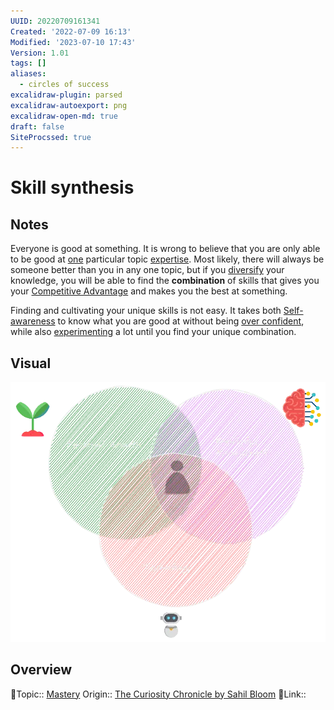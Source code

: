 ```yaml
---
UUID: 20220709161341
Created: '2022-07-09 16:13'
Modified: '2023-07-10 17:43'
Version: 1.01
tags: []
aliases:
  - circles of success
excalidraw-plugin: parsed
excalidraw-autoexport: png
excalidraw-open-md: true
draft: false
SiteProcssed: true
---
```


# Skill synthesis

## Notes

Everyone is good at something. It is wrong to believe that you are only able to be good at [one](/notes/one-dimensional-being.md) particular topic [expertise](/notes/mastery.md). Most likely, there will always be someone better than you in any one topic, but if you [diversify](/notes/breath-beats-depth.md) your knowledge, you will be able to find the **combination** of skills that gives you your [Competitive Advantage](/notes/competitive-advantage.md) and makes you the best at something.

Finding and cultivating your unique skills is not easy. It takes both [Self-awareness](/notes/self-awareness.md) to know what you are good at without being [over confident](/notes/over-confidence.md), while also [experimenting](/notes/testing.md) a lot until you find your unique combination.



## Visual 

![Skill synthesis.webp](/notes/skill-synthesis.webp)

## Overview
🔼Topic:: [Mastery](/notes/mastery.md)
Origin:: [The Curiosity Chronicle by Sahil Bloom](/notes/the-curiosity-chronicle-by-sahil-bloom.md)
🔗Link:: 

